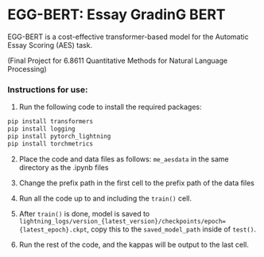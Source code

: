 # EGG-BERT: Essay GradinG BERT

EGG-BERT is a cost-effective transformer-based model for the Automatic Essay Scoring (AES) task.

(Final Project for 6.8611 Quantitative Methods for Natural Language Processing)

### Instructions for use:

1. Run the following code to install the required packages:

```bash
pip install transformers
pip install logging
pip install pytorch_lightning
pip install torchmetrics
```

2. Place the code and data files as follows:
   `me_aesdata` in the same directory as the .ipynb files

3. Change the prefix path in the first cell to the prefix path of the data files

4. Run all the code up to and including the `train()` cell.

5. After `train()` is done, model is saved to `lightning_logs/version_{latest_version}/checkpoints/epoch={latest_epoch}.ckpt`, copy this to the `saved_model_path` inside of `test()`.

6. Run the rest of the code, and the kappas will be output to the last cell.
